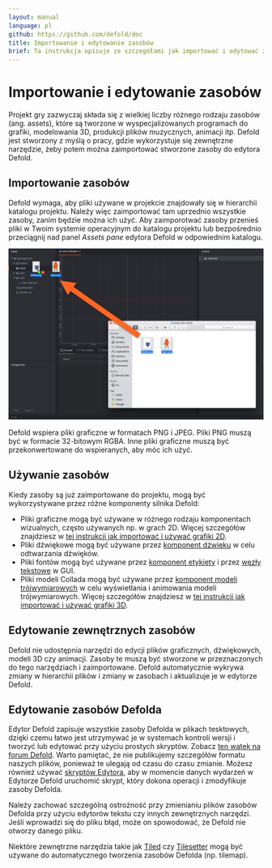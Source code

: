 ```yaml
---
layout: manual
language: pl
github: https://github.com/defold/doc
title: Importowanie i edytowanie zasobów
brief: Ta instrukcja opisuje ze szczegółami jak importować i edytować zasoby.
---
```


# Importowanie i edytowanie zasobów

Projekt gry zazwyczaj składa się z wielkiej liczby różnego rodzaju zasobów (ang. assets), które są tworzone w wyspecjalizowanych programach do grafiki, modelowania 3D, produkcji plików muzycznych, animacji itp. Defold jest stworzony z myślą o pracy, gdzie wykorzystuje się zewnętrzne narzędzie, żeby potem można zaimportować stworzone zasoby do edytora Defold.


## Importowanie zasobów

Defold wymaga, aby pliki używane w projekcie znajdowały się w hierarchii katalogu projektu. Należy więc zaimportować tam uprzednio wszystkie zasoby, zanim będzie można ich użyć. Aby zaimporotwać zasoby przenieś pliki w Twoim systemie operacyjnym do katalogu projektu lub bezpośrednio przeciągnij nad panel *Assets pane* edytora Defold w odpowiednim katalogu.

![Importowanie plików](/manuals/images/graphics/import.png)

<div class='sidenote' markdown='1'>
Defold wspiera pliki graficzne w formatach PNG i JPEG. Pliki PNG muszą być w formacie 32-bitowym RGBA. Inne pliki graficzne muszą być przekonwertowane do wspieranych, aby móc ich użyć.
</div>


## Używanie zasobów

Kiedy zasoby są już zaimportowane do projektu, mogą być wykorzystywane przez różne komponenty silnika Defold:

* Pliki graficzne mogą być używane w różnego rodzaju komponentach wizualnych, często używanych np. w grach 2D. Więcej szczegółów znajdziesz w [tej instrukcji jak importować i używać grafiki 2D](/pl/manuals/importing-graphics).
* Pliki dźwiękowe mogą być używane przez [komponent dźwięku](/pl/manuals/sound) w celu odtwarzania dźwięków.
* Pliki fontów mogą być używane przez [komponent etykiety](/pl/manuals/label) i przez [węzły tekstowe](/pl/manuals/gui-text) w GUI.
* Pliki modeli Collada mogą być używane przez [komponent modeli trójwymiarowych](/pl/manuals/model) w celu wyświetlania i animowania modeli trójwymiarowych. Więcej szczegółów znajdziesz w [tej instrukcji jak importować i używać grafiki 3D](/pl/manuals/importing-models). 


## Edytowanie zewnętrznych zasobów

Defold nie udostępnia narzędzi do edycji plików graficznych, dźwiękowych, modeli 3D czy animacji. Zasoby te muszą być stworzone w przeznaczonych do tego narzędziach i zaimportowane. Defold automatycznie wykrywa zmiany w hierarchii plików i zmiany w zasobach i aktualizuje je w edytorze Defold.


## Edytowanie zasobów Defolda

Edytor Defold zapisuje wszystkie zasoby Defolda w plikach tesktowych, dzięki czemu łatwo jest utrzymywać je w systemach kontroli wersji i tworzyć lub edytować przy użyciu prostych skryptów. Zobacz [ten wątek na forum Defold](https://forum.defold.com/t/deftree-a-python-module-for-editing-defold-files/15210). Warto pamiętać, że nie publikujemy szczegółów formatu naszych plików, ponieważ te ulegają od czasu do czasu zmianie. Możesz również używać [skryptów Edytora](/pl/manuals/editor-scripts/), aby w momencie danych wydarzeń w Edytorze Defold uruchomić skrypt, który dokona operacji i zmodyfikuje zasoby Defolda.

Należy zachować szczególną ostrożność przy zmienianiu plików zasobów Defolda przy użyciu edytorów tekstu czy innych zewnętrznych narzędzi. Jeśli wprowadzi się do pliku błąd, może on spowodować, że Defold nie otworzy danego pliku.

Niektóre zewnętrzne narzędzia takie jak [Tiled](/assets/tiled/) czy [Tilesetter](https://www.tilesetter.org/beta) mogą być używane do automatycznego tworzenia zasobów Defolda (np. tilemap).

